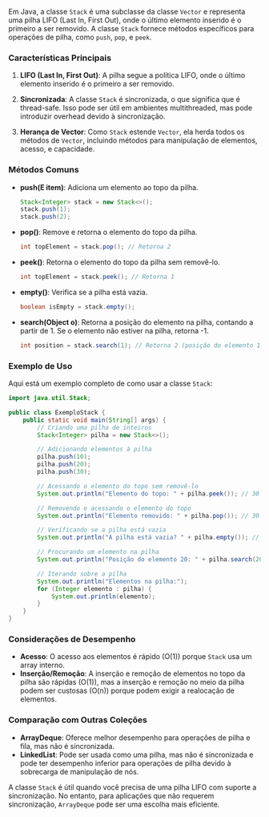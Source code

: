 Em Java, a classe `Stack` é uma subclasse da classe `Vector` e representa uma pilha LIFO (Last In, First Out), onde o último elemento inserido é o primeiro a ser removido. A classe `Stack` fornece métodos específicos para operações de pilha, como `push`, `pop`, e `peek`.

### Características Principais

1. **LIFO (Last In, First Out)**: A pilha segue a política LIFO, onde o último elemento inserido é o primeiro a ser removido.

2. **Sincronizada**: A classe `Stack` é sincronizada, o que significa que é thread-safe. Isso pode ser útil em ambientes multithreaded, mas pode introduzir overhead devido à sincronização.

3. **Herança de Vector**: Como `Stack` estende `Vector`, ela herda todos os métodos de `Vector`, incluindo métodos para manipulação de elementos, acesso, e capacidade.

### Métodos Comuns

- **push(E item)**: Adiciona um elemento ao topo da pilha.
  ```java
  Stack<Integer> stack = new Stack<>();
  stack.push(1);
  stack.push(2);
  ```

- **pop()**: Remove e retorna o elemento do topo da pilha.
  ```java
  int topElement = stack.pop(); // Retorna 2
  ```

- **peek()**: Retorna o elemento do topo da pilha sem removê-lo.
  ```java
  int topElement = stack.peek(); // Retorna 1
  ```

- **empty()**: Verifica se a pilha está vazia.
  ```java
  boolean isEmpty = stack.empty();
  ```

- **search(Object o)**: Retorna a posição do elemento na pilha, contando a partir de 1. Se o elemento não estiver na pilha, retorna -1.
  ```java
  int position = stack.search(1); // Retorna 2 (posição do elemento 1 na pilha)
  ```

### Exemplo de Uso

Aqui está um exemplo completo de como usar a classe `Stack`:

```java
import java.util.Stack;

public class ExemploStack {
    public static void main(String[] args) {
        // Criando uma pilha de inteiros
        Stack<Integer> pilha = new Stack<>();

        // Adicionando elementos à pilha
        pilha.push(10);
        pilha.push(20);
        pilha.push(30);

        // Acessando o elemento do topo sem removê-lo
        System.out.println("Elemento do topo: " + pilha.peek()); // 30

        // Removendo e acessando o elemento do topo
        System.out.println("Elemento removido: " + pilha.pop()); // 30

        // Verificando se a pilha está vazia
        System.out.println("A pilha está vazia? " + pilha.empty()); // false

        // Procurando um elemento na pilha
        System.out.println("Posição do elemento 20: " + pilha.search(20)); // 2

        // Iterando sobre a pilha
        System.out.println("Elementos na pilha:");
        for (Integer elemento : pilha) {
            System.out.println(elemento);
        }
    }
}
```

### Considerações de Desempenho

- **Acesso**: O acesso aos elementos é rápido (O(1)) porque `Stack` usa um array interno.
- **Inserção/Remoção**: A inserção e remoção de elementos no topo da pilha são rápidas (O(1)), mas a inserção e remoção no meio da pilha podem ser custosas (O(n)) porque podem exigir a realocação de elementos.

### Comparação com Outras Coleções

- **ArrayDeque**: Oferece melhor desempenho para operações de pilha e fila, mas não é sincronizada.
- **LinkedList**: Pode ser usada como uma pilha, mas não é sincronizada e pode ter desempenho inferior para operações de pilha devido à sobrecarga de manipulação de nós.

A classe `Stack` é útil quando você precisa de uma pilha LIFO com suporte a sincronização. No entanto, para aplicações que não requerem sincronização, `ArrayDeque` pode ser uma escolha mais eficiente.